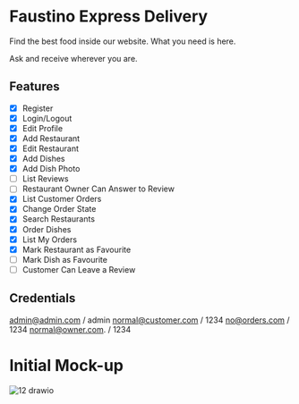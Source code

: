 # Faustino Express Delivery

Find the best food inside our website. What you need is here.

Ask and receive wherever you are.

## Features

- [x] Register
- [x] Login/Logout
- [x] Edit Profile
- [x] Add Restaurant
- [x] Edit Restaurant
- [x] Add Dishes
- [x] Add Dish Photo
- [ ] List Reviews
- [ ] Restaurant Owner Can Answer to Review
- [x] List Customer Orders
- [x] Change Order State
- [x] Search Restaurants
- [x] Order Dishes
- [x] List My Orders
- [x] Mark Restaurant as Favourite
- [ ] Mark Dish as Favourite
- [ ] Customer Can Leave a Review

## Credentials

admin@admin.com     / admin
normal@customer.com / 1234
no@orders.com       / 1234
normal@owner.com.   / 1234



# Initial Mock-up

![12 drawio](https://user-images.githubusercontent.com/72732255/165953219-9b6dccd6-4203-4dca-a893-4bb08d466f11.png)
